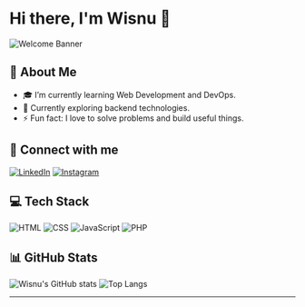 # Hi there, I'm Wisnu 👋

![Welcome Banner](https://media.giphy.com/media/v1.Y2lkPTc5MGI3NjExaWl2dGJiYnloc3A3MjVscWxzcnRqd2VyMWl3eGJhaW9kenl0eGs1byZlcD12MV9naWZzX3NlYXJjaCZjdD1n/3o7btZ3T6y3JTmjg4w/giphy.gif)

## 🚀 About Me

- 🎓 I’m currently learning Web Development and DevOps.
- 🌱 Currently exploring backend technologies.
- ⚡ Fun fact: I love to solve problems and build useful things.

## 🔗 Connect with me

[![LinkedIn](https://img.shields.io/badge/LinkedIn-blue?style=for-the-badge&logo=linkedin)](https://www.linkedin.com/in/wisnu-septa-harianto-putra-aa641824b/)
[![Instagram](https://img.shields.io/badge/Instagram-E4405F?style=for-the-badge&logo=instagram&logoColor=white)](https://www.instagram.com/shpwisnu?utm_source=qr)

## 💻 Tech Stack

![HTML](https://img.shields.io/badge/html-%23E34F26.svg?style=for-the-badge&logo=html5&logoColor=white)
![CSS](https://img.shields.io/badge/css-%231572B6.svg?style=for-the-badge&logo=css3&logoColor=white)
![JavaScript](https://img.shields.io/badge/javascript-%23323330.svg?style=for-the-badge&logo=javascript&logoColor=%23F7DF1E)
![PHP](https://img.shields.io/badge/php-%23777BB4.svg?style=for-the-badge&logo=php&logoColor=white)

## 📊 GitHub Stats

![Wisnu's GitHub stats](https://github-readme-stats.vercel.app/api?username=Wisnunot&show_icons=true&theme=radical)
![Top Langs](https://github-readme-stats.vercel.app/api/top-langs/?username=Wisnunot&layout=compact&theme=radical)

---
